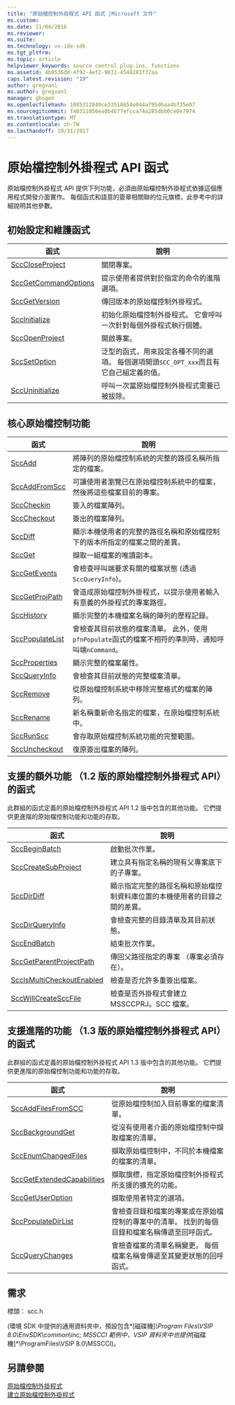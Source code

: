 ```yaml
---
title: "原始檔控制外掛程式 API 函式 |Microsoft 文件"
ms.custom: 
ms.date: 11/04/2016
ms.reviewer: 
ms.suite: 
ms.technology: vs-ide-sdk
ms.tgt_pltfrm: 
ms.topic: article
helpviewer_keywords: source control plug-ins, functions
ms.assetid: 4b0536dd-4f92-4ef2-9031-4548281f37aa
caps.latest.revision: "19"
author: gregvanl
ms.author: gregvanl
manager: ghogen
ms.openlocfilehash: 1085312849ce33518654e044a795d6aa4b735e07
ms.sourcegitcommit: f40311056ea0b4677efcca74a285dbb0ce0e7974
ms.translationtype: MT
ms.contentlocale: zh-TW
ms.lasthandoff: 10/31/2017
---
```

# <a name="source-control-plug-in-api-functions"></a>原始檔控制外掛程式 API 函式
原始檔控制外掛程式 API 提供下列功能，必須由原始檔控制外掛程式依據這個應用程式開發介面實作。 每個函式和語意的簽章相關聯的位元旗標，此參考中的詳細說明其他參數。  
  
## <a name="initialization-and-housekeeping-functions"></a>初始設定和維護函式  
  
|函式|說明|  
|--------------|-----------------|  
|[SccCloseProject](../extensibility/scccloseproject-function.md)|關閉專案。|  
|[SccGetCommandOptions](../extensibility/sccgetcommandoptions-function.md)|提示使用者提供對於指定的命令的進階選項。|  
|[SccGetVersion](../extensibility/sccgetversion-function.md)|傳回版本的原始檔控制外掛程式。|  
|[SccInitialize](../extensibility/sccinitialize-function.md)|初始化原始檔控制外掛程式。 它會呼叫一次針對每個外掛程式執行個體。|  
|[SccOpenProject](../extensibility/sccopenproject-function.md)|開啟專案。|  
|[SccSetOption](../extensibility/sccsetoption-function.md)|泛型的函式，用來設定各種不同的選項。 每個選項開頭`SCC_OPT_xxx`而且有它自己組定義的值。|  
|[SccUninitialize](../extensibility/sccuninitialize-function.md)|呼叫一次當原始檔控制外掛程式需要已被拔除。|  
  
## <a name="core-source-control-functions"></a>核心原始檔控制功能  
  
|函式|說明|  
|--------------|-----------------|  
|[SccAdd](../extensibility/sccadd-function.md)|將陣列的原始檔控制系統的完整的路徑名稱所指定的檔案。|  
|[SccAddFromScc](../extensibility/sccaddfromscc-function.md)|可讓使用者瀏覽已在原始檔控制系統中的檔案，然後將這些檔案目前的專案。|  
|[SccCheckin](../extensibility/scccheckin-function.md)|簽入的檔案陣列。|  
|[SccCheckout](../extensibility/scccheckout-function.md)|簽出的檔案陣列。|  
|[SccDiff](../extensibility/sccdiff-function.md)|顯示本機使用者的完整的路徑名稱和原始檔控制下的版本所指定的檔案之間的差異。|  
|[SccGet](../extensibility/sccget-function.md)|擷取一組檔案的唯讀副本。|  
|[SccGetEvents](../extensibility/sccgetevents-function.md)|會檢查呼叫端要求有關的檔案狀態 (透過`SccQueryInfo`)。|  
|[SccGetProjPath](../extensibility/sccgetprojpath-function.md)|會造成原始檔控制外掛程式，以提示使用者輸入有意義的外掛程式的專案路徑。|  
|[SccHistory](../extensibility/scchistory-function.md)|顯示完整的本機檔案名稱的陣列的歷程記錄。|  
|[SccPopulateList](../extensibility/sccpopulatelist-function.md)|會檢查其目前狀態的檔案清單。 此外，使用`pfnPopulate`函式的檔案不相符的準則時，通知呼叫端`nCommand`。|  
|[SccProperties](../extensibility/sccproperties-function.md)|顯示完整的檔案屬性。|  
|[SccQueryInfo](../extensibility/sccqueryinfo-function.md)|會檢查其目前狀態的完整檔案清單。|  
|[SccRemove](../extensibility/sccremove-function.md)|從原始檔控制系統中移除完整格式的檔案的陣列。|  
|[SccRename](../extensibility/sccrename-function.md)|新名稱重新命名指定的檔案，在原始檔控制系統中。|  
|[SccRunScc](../extensibility/sccrunscc-function.md)|會存取原始檔控制系統功能的完整範圍。|  
|[SccUncheckout](../extensibility/sccuncheckout-function.md)|復原簽出檔案的陣列。|  
  
## <a name="functions-that-support-additional-capability-version-12-of-the-source-control-plug-in-api"></a>支援的額外功能 （1.2 版的原始檔控制外掛程式 API） 的函式  
 此群組的函式定義的原始檔控制外掛程式 API 1.2 版中包含的其他功能。 它們提供更進階的原始檔控制功能和功能的存取。  
  
|函式|說明|  
|--------------|-----------------|  
|[SccBeginBatch](../extensibility/sccbeginbatch-function.md)|啟動批次作業。|  
|[SccCreateSubProject](../extensibility/scccreatesubproject-function.md)|建立具有指定名稱的現有父專案底下的子專案。|  
|[SccDirDiff](../extensibility/sccdirdiff-function.md)|顯示指定完整的路徑名稱和原始檔控制資料庫位置的本機使用者的目錄之間的差異。|  
|[SccDirQueryInfo](../extensibility/sccdirqueryinfo-function.md)|會檢查完整的目錄清單及其目前狀態。|  
|[SccEndBatch](../extensibility/sccendbatch-function.md)|結束批次作業。|  
|[SccGetParentProjectPath](../extensibility/sccgetparentprojectpath-function.md)|傳回父路徑指定的專案 （專案必須存在）。|  
|[SccIsMultiCheckoutEnabled](../extensibility/sccismulticheckoutenabled-function.md)|檢查是否允許多重簽出檔案。|  
|[SccWillCreateSccFile](../extensibility/sccwillcreatesccfile-function.md)|檢查是否外掛程式會建立 MSSCCPRJ。SCC 檔案。|  
  
## <a name="functions-that-support-advanced-capability-version-13-of-the-source-control-plug-in-api"></a>支援進階的功能 （1.3 版的原始檔控制外掛程式 API） 的函式  
 此群組的函式定義的原始檔控制外掛程式 API 1.3 版中包含的其他功能。 它們提供更進階的原始檔控制功能和功能的存取。  
  
|函式|說明|  
|--------------|-----------------|  
|[SccAddFilesFromSCC](../extensibility/sccaddfilesfromscc-function.md)|從原始檔控制加入目前專案的檔案清單。|  
|[SccBackgroundGet](../extensibility/sccbackgroundget-function.md)|從沒有使用者介面的原始檔控制中擷取檔案的清單。|  
|[SccEnumChangedFiles](../extensibility/sccenumchangedfiles-function.md)|擷取原始檔控制中，不同於本機檔案的檔案的清單。|  
|[SccGetExtendedCapabilities](../extensibility/sccgetextendedcapabilities-function.md)|擷取旗標，指定原始檔控制外掛程式所支援的擴充的功能。|  
|[SccGetUserOption](../extensibility/sccgetuseroption-function.md)|擷取使用者特定的選項。|  
|[SccPopulateDirList](../extensibility/sccpopulatedirlist-function.md)|會檢查目錄和檔案的專案或在原始檔控制的專案中的清單。 找到的每個目錄和檔案名稱傳遞至回呼函式。|  
|[SccQueryChanges](../extensibility/sccquerychanges-function.md)|會檢查檔案的清單名稱變更。 每個檔案名稱會傳遞至其變更狀態的回呼函式。|  
  
## <a name="requirements"></a>需求  
 標頭： scc.h  
  
 (環境 SDK 中提供的通用資料夾中，預設包含*[磁碟機]*\Program Files\VSIP 8.0\EnvSDK\common\inc; MSSCCI 範例中，VSIP 資料夾中也提供*[磁碟機]*\ProgramFiles\VSIP 8.0\MSSCCI)。  
  
## <a name="see-also"></a>另請參閱  
 [原始檔控制外掛程式](../extensibility/source-control-plug-ins.md)   
 [建立原始檔控制外掛程式](../extensibility/internals/creating-a-source-control-plug-in.md)